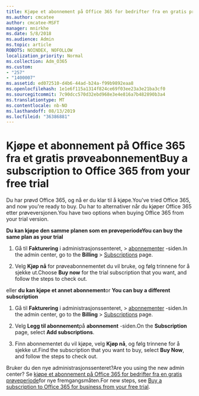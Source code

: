 ```yaml
---
title: Kjøpe et abonnement på Office 365 for bedrifter fra en gratis prøveperiode
ms.author: cmcatee
author: cmcatee-MSFT
manager: mnirkhe
ms.date: 5/8/2018
ms.audience: Admin
ms.topic: article
ROBOTS: NOINDEX, NOFOLLOW
localization_priority: Normal
ms.collection: Adm_O365
ms.custom:
- "257"
- "1400007"
ms.assetid: ed072510-d4b6-44ad-b24a-f99b9892eaa8
ms.openlocfilehash: 1e1e6f115a1314f824ce69f03ee23a3e21ba3cf0
ms.sourcegitcommit: 7c90dcc570d32ebd968e3e4e816a7b482890b3a4
ms.translationtype: MT
ms.contentlocale: nb-NO
ms.lasthandoff: 08/13/2019
ms.locfileid: "36386881"
---
```

# <a name="buy-a-subscription-to-office-365-from-your-free-trial"></a><span data-ttu-id="038f3-102">Kjøpe et abonnement på Office 365 fra et gratis prøveabonnement</span><span class="sxs-lookup"><span data-stu-id="038f3-102">Buy a subscription to Office 365 from your free trial</span></span>

<span data-ttu-id="038f3-103">Du har prøvd Office 365, og nå er du klar til å kjøpe.</span><span class="sxs-lookup"><span data-stu-id="038f3-103">You've tried Office 365, and now you're ready to buy.</span></span> <span data-ttu-id="038f3-104">Du har to alternativer når du kjøper Office 365 etter prøveversjonen.</span><span class="sxs-lookup"><span data-stu-id="038f3-104">You have two options when buying Office 365 from your trial version.</span></span>
  
 <span data-ttu-id="038f3-105">**Du kan kjøpe den samme planen som en prøveperiode**</span><span class="sxs-lookup"><span data-stu-id="038f3-105">**You can buy the same plan as your trial**</span></span>
  
1. <span data-ttu-id="038f3-106">Gå til **Fakturering** i administrasjonssenteret, \> [abonnementer](https://go.microsoft.com/fwlink/p/?linkid=842054) -siden.</span><span class="sxs-lookup"><span data-stu-id="038f3-106">In the admin center, go to the **Billing** \> [Subscriptions](https://go.microsoft.com/fwlink/p/?linkid=842054) page.</span></span>

2. <span data-ttu-id="038f3-107">Velg **Kjøp nå** for prøveabonnementet du vil bruke, og følg trinnene for å sjekke ut.</span><span class="sxs-lookup"><span data-stu-id="038f3-107">Choose **Buy now** for the trial subscription that you want, and follow the steps to check out.</span></span>

<span data-ttu-id="038f3-108">eller **du kan kjøpe et annet abonnement**</span><span class="sxs-lookup"><span data-stu-id="038f3-108">or **You can buy a different subscription**</span></span>
  
1. <span data-ttu-id="038f3-109">Gå til **Fakturering** i administrasjonssenteret, \> [abonnementer](https://go.microsoft.com/fwlink/p/?linkid=842054) -siden.</span><span class="sxs-lookup"><span data-stu-id="038f3-109">In the admin center, go to the **Billing** \> [Subscriptions](https://go.microsoft.com/fwlink/p/?linkid=842054) page.</span></span>

2. <span data-ttu-id="038f3-110">Velg **Legg til abonnement**på **abonnement** -siden.</span><span class="sxs-lookup"><span data-stu-id="038f3-110">On the **Subscription** page, select **Add subscriptions**.</span></span>

3. <span data-ttu-id="038f3-111">Finn abonnementet du vil kjøpe, velg **Kjøp nå**, og følg trinnene for å sjekke ut.</span><span class="sxs-lookup"><span data-stu-id="038f3-111">Find the subscription that you want to buy, select **Buy Now**, and follow the steps to check out.</span></span>

<span data-ttu-id="038f3-112">Bruker du den nye administrasjonssenteret?</span><span class="sxs-lookup"><span data-stu-id="038f3-112">Are you using the new admin center?</span></span> <span data-ttu-id="038f3-113">Se [kjøpe et abonnement på Office 365 for bedrifter fra en gratis prøveperiode](https://docs.microsoft.com/en-us/office365/admin/subscriptions-and-billing/buy-a-subscription-from-your-free-trial)for nye fremgangsmåten.</span><span class="sxs-lookup"><span data-stu-id="038f3-113">For new steps, see [Buy a subscription to Office 365 for business from your free trial](https://docs.microsoft.com/en-us/office365/admin/subscriptions-and-billing/buy-a-subscription-from-your-free-trial).</span></span>